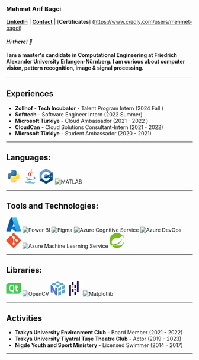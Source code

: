 ### Mehmet Arif Bagci
[**LinkedIn**](https://www.linkedin.com/in/mehmetarifbagci/) | [**Contact**](arif.bagci@hotmail.com) | [**Certificates**] (https://www.credly.com/users/mehmet-bagci)

#### *Hi there! 👋*  
#### I am a master's candidate in Computational Engineering at Friedrich Alexander University Erlangen-Nürnberg. I am curious about computer vision, pattern recognition, image & signal processing.

---

## Experiences
- **Zollhof - Tech Incubator** - Talent Program Intern (2024 Fall )
- **Softtech** - Software Engineer Intern (2022 Summer)
- **Microsoft Türkiye** - Cloud Ambassador (2021 - 2022 )
- **CloudCan** - Cloud Solutions Consultant-Intern (2021 - 2022)
- **Microsoft Türkiye** - Student Ambassador (2020 - 2021)

---

## Languages:
<p align="left">
  <img src="https://raw.githubusercontent.com/devicons/devicon/master/icons/python/python-original.svg" alt="Python" width="40" height="40" />
  <img src="https://raw.githubusercontent.com/devicons/devicon/master/icons/java/java-original.svg" alt="Java" width="40" height="40" />
  <img src="https://raw.githubusercontent.com/devicons/devicon/master/icons/cplusplus/cplusplus-original.svg" alt="C++" width="40" height="40" />
  <img src="https://upload.wikimedia.org/wikipedia/commons/2/21/Matlab_Logo.png" alt="MATLAB" width="40" height="40" />
</p>

---

## Tools and Technologies:
<p align="left">
  <img src="https://raw.githubusercontent.com/devicons/devicon/master/icons/azure/azure-original.svg" alt="Microsoft Azure" width="40" height="40" />
  <img src="https://upload.wikimedia.org/wikipedia/commons/c/cf/New_Power_BI_Logo.svg" alt="Power BI" width="40" height="40" />
  <img src="https://upload.wikimedia.org/wikipedia/commons/3/33/Figma-logo.svg" alt="Figma" width="40" height="40" />
  <img src="https://upload.wikimedia.org/wikipedia/commons/4/40/Azure_cognitive_services_logo.png" alt="Azure Cognitive Service" width="40" height="40" />
  <img src="https://raw.githubusercontent.com/Microsoft/azure-devops-icons/main/Images/Microsoft-Azure-DevOps.svg" alt="Azure DevOps" width="40" height="40" />
  <img src="https://raw.githubusercontent.com/devicons/devicon/master/icons/git/git-original.svg" alt="Git" width="40" height="40" />
  <img src="https://upload.wikimedia.org/wikipedia/commons/a/a8/Azure_Machine_Learning_Logo.svg" alt="Azure Machine Learning Service" width="40" height="40" />
  <img src="https://raw.githubusercontent.com/devicons/devicon/master/icons/spring/spring-original.svg" alt="Spring Framework" width="40" height="40" />
</p>

---

## Libraries:
<p align="left">
  <img src="https://raw.githubusercontent.com/devicons/devicon/master/icons/qt/qt-original.svg" alt="PyQt5" width="40" height="40" />
  <img src="https://raw.githubusercontent.com/opencv/opencv/master/doc/opencv-logo.png" alt="OpenCV" width="40" height="40" />
  <img src="https://raw.githubusercontent.com/devicons/devicon/master/icons/numpy/numpy-original.svg" alt="NumPy" width="40" height="40" />
  <img src="https://raw.githubusercontent.com/devicons/devicon/master/icons/pandas/pandas-original.svg" alt="Pandas" width="40" height="40" />
  <img src="https://matplotlib.org/stable/_images/sphx_glr_logos2_001.png" alt="Matplotlib" width="40" height="40" />
</p>


---

## Activities
- **Trakya University Environment Club** - Board Member (2021 - 2022)
- **Trakya University Tiyatral Tuşe Theatre Club** - Actor (2019 - 2023)
- **Nigde Youth and Sport Ministery** - Licensed Swimmer (2014 - 2017)

---
